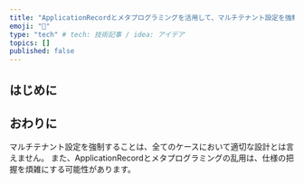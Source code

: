 ```yaml
---
title: "ApplicationRecordとメタプログラミングを活用して、マルチテナント設定を強制する方法"
emoji: "🐙"
type: "tech" # tech: 技術記事 / idea: アイデア
topics: []
published: false
---
```


## はじめに


## おわりに

マルチテナント設定を強制することは、全てのケースにおいて適切な設計とは言えません。
また、ApplicationRecordとメタプログラミングの乱用は、仕様の把握を煩雑にする可能性があります。
